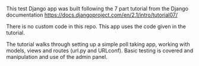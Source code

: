 This test Django app was built following the 7 part tutorial from the Django documentation https://docs.djangoproject.com/en/2.1/intro/tutorial07/

There is no custom code in this repo.  This app uses the code given in the tutorial.


The tutorial walks through setting up a simple poll taking app, working with models, views and routes (url.py and URLconf). Basic testing is covered and manipulation and use of the admin panel. 
